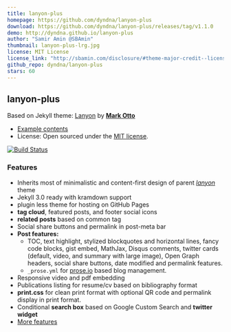 ```yaml
---
title: lanyon-plus
homepage: https://github.com/dyndna/lanyon-plus
download: https://github.com/dyndna/lanyon-plus/releases/tag/v1.1.0
demo: http://dyndna.github.io/lanyon-plus
author: "Samir Amin @SBAmin"
thumbnail: lanyon-plus-lrg.jpg
license: MIT License
license_link: "http://sbamin.com/disclosure/#theme-major-credit--license"
github_repo: dyndna/lanyon-plus
stars: 60
---
```


## lanyon-plus

Based on Jekyll theme: [Lanyon](http://lanyon.getpoole.com) by [**Mark Otto**](https://github.com/mdo)

* [Example contents](http://dyndna.github.io/lanyon-plus/blog/2013/01/01/example-content/)
* License: Open sourced under the [MIT license](http://sbamin.com/disclosure/#theme-major-credit--license).

[![Build Status](https://travis-ci.org/dyndna/lanyon-plus.svg?branch=master)](https://travis-ci.org/dyndna/lanyon-plus)

### Features

- Inherits most of minimalistic and content-first design of parent [*lanyon*](http://lanyon.getpoole.com) theme
- Jekyll 3.0 ready with kramdown support
- plugin less theme for hosting on GitHub Pages
- **tag cloud**, featured posts, and footer social icons
- **related posts** based on common tag 
- Social share buttons and permalink in post-meta bar
- **Post features:** 
  - TOC, text highlight, stylized blockquotes and horizontal lines, fancy code blocks, gist embed, MathJax, Disqus comments, twitter cards (default, video, and summary with large image), Open Graph headers, social share buttons, date modified and permalink features.
  - `_prose.yml` for [prose.io](http://prose.io) based blog management.
- Responsive video and pdf embedding
- Publications listing for resume/cv based on bibliography format
- **print.css** for clean print format with optional QR code and permalink display in print format.
- Conditional **search box** based on Google Custom Search and **twitter widget**
- [More features](http://sbamin.com/disclosure#i-classfa-fa-thumbs-o-up-credits-for-site-featuresi)
